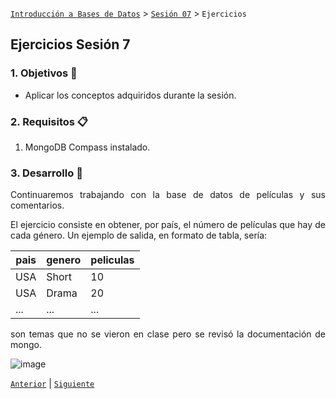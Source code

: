 [`Introducción a Bases de Datos`](../../Readme.md) > [`Sesión 07`](../Readme.md) > `Ejercicios`
	
## Ejercicios Sesión 7

<div style="text-align: justify;">

### 1. Objetivos :dart: 

- Aplicar los conceptos adquiridos durante la sesión.

### 2. Requisitos :clipboard:

1. MongoDB Compass instalado.

### 3. Desarrollo :rocket:

Continuaremos trabajando con la base de datos de películas y sus comentarios.

El ejercicio consiste en obtener, por país, el número de películas que hay de cada género. Un ejemplo de salida, en formato de tabla, sería:

| pais | genero | peliculas |
| ---- | ------ | --------- |
| USA  | Short  | 10        |
| USA  | Drama  | 20        |
| ...  | ...    | ...       |


	
son temas que no se vieron en clase pero se revisó la documentación de mongo.



![image](https://user-images.githubusercontent.com/104279978/197665695-b6a84b22-94fb-438e-b5dc-3a095f9f0622.png)


[`Anterior`](../Readme.md) | [`Siguiente`](../Readme.md)   
